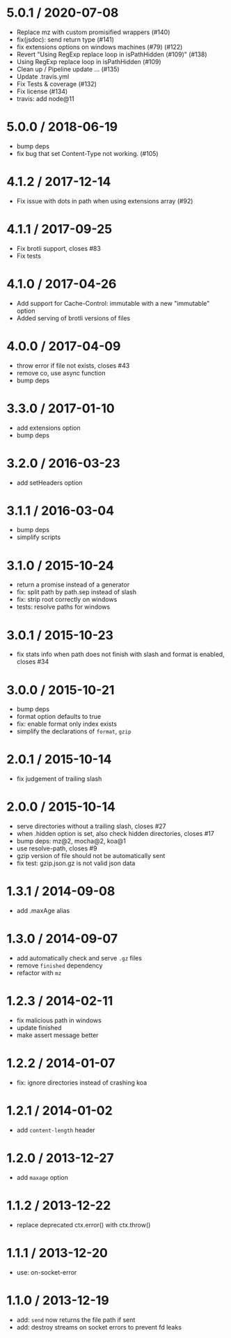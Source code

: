 5.0.1 / 2020-07-08
==================

 * Replace mz with custom promisified wrappers (#140)
 * fix(jsdoc): send return type (#141)
 * fix extensions options on windows machines (#79) (#122)
 * Revert "Using RegExp replace loop in isPathHidden (#109)" (#138)
 * Using RegExp replace loop in isPathHidden (#109)
 * Clean up / Pipeline update ... (#135)
 * Update .travis.yml
 * Fix Tests & coverage (#132)
 * Fix license (#134)
 * travis: add node@11

5.0.0 / 2018-06-19
==================

 * bump deps
 * fix bug that set Content-Type not working. (#105)

4.1.2 / 2017-12-14
==================

 * Fix issue with dots in path when using extensions array (#92)

4.1.1 / 2017-09-25
==================

 * Fix brotli support, closes #83
 * Fix tests

4.1.0 / 2017-04-26
==================

 * Add support for Cache-Control: immutable with a new "immutable" option
 * Added serving of brotli versions of files

4.0.0 / 2017-04-09
==================

 * throw error if file not exists, closes #43
 * remove co, use async function
 * bump deps

3.3.0 / 2017-01-10
==================

 * add extensions option
 * bump deps

3.2.0 / 2016-03-23
==================

 * add setHeaders option

3.1.1 / 2016-03-04
==================

 * bump deps
 * simplify scripts

3.1.0 / 2015-10-24
==================

 * return a promise instead of a generator
 * fix: split path by path.sep instead of slash
 * fix: strip root correctly on windows
 * tests: resolve paths for windows

3.0.1 / 2015-10-23
==================

 * fix stats info when path does not finish with slash and format is enabled, closes #34

3.0.0 / 2015-10-21
==================

 * bump deps
 * format option defaults to true
 * fix: enable format only index exists
 * simplify the declarations of `format`, `gzip`

2.0.1 / 2015-10-14
==================

 * fix judgement of trailing slash

2.0.0 / 2015-10-14
==================

 * serve directories without a trailing slash, closes #27
 * when .hidden option is set, also check hidden directories, closes #17
 * bump deps: mz@2, mocha@2, koa@1
 * use resolve-path, closes #9
 * gzip version of file should not be automatically sent
 * fix test: gzip.json.gz is not valid json data

1.3.1 / 2014-09-08
==================

 * add .maxAge alias

1.3.0 / 2014-09-07
==================

 * add automatically check and serve `.gz` files
 * remove `finished` dependency
 * refactor with `mz`

1.2.3 / 2014-02-11
==================

 * fix malicious path in windows
 * update finished
 * make assert message better

1.2.2 / 2014-01-07
==================

 * fix: ignore directories instead of crashing koa

1.2.1 / 2014-01-02
==================

 * add `content-length` header

1.2.0 / 2013-12-27
==================

 * add `maxage` option

1.1.2 / 2013-12-22
==================

 * replace deprecated ctx.error() with ctx.throw()

1.1.1 / 2013-12-20
==================

 * use: on-socket-error

1.1.0 / 2013-12-19
==================

 * add: `send` now returns the file path if sent
 * add: destroy streams on socket errors to prevent fd leaks
